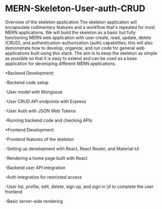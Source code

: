 # MERN-Skeleton-User-auth-CRUD

Overview of the skeleton application
The skeleton application will encapsulate rudimentary features and a workflow that's repeated for most MERN applications. We will build the skeleton as a basic but fully functioning MERN web application with user create, read, update, delete (CRUD), and authentication-authorization (auth) capabilities; this will also demonstrate how to develop, organize, and run code for general web applications built using this
stack. The aim is to keep the skeleton as simple as possible so that it is easy to extend and can be used as a base application for developing different MERN applications.

•Backend Development:

-Backend code setup

-User model with Mongoose

-User CRUD API endpoints with Express 

-User Auth with JSON Web Tokens 

-Running backend code and checking APIs

•Frontend Development:

-Frontend features of the skeleton

-Setting up development with React, React Router, and Material-UI

-Rendering a home page built with React

-Backend user API integration

-Auth integration for restricted access

-User list, profile, edit, delete, sign up, and sign in UI to complete the user frontend

-Basic server-side rendering
